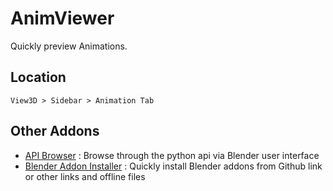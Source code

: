 # AnimViewer
Quickly preview Animations.

## Location
`View3D > Sidebar > Animation Tab`

## Other Addons
- [API Browser](https://github.com/JayReigns/API_Browser) : Browse through the python api via Blender user interface
- [Blender Addon Installer](https://github.com/JayReigns/Blender_Addon_Installer) : Quickly install Blender addons from Github link or other links and offline files